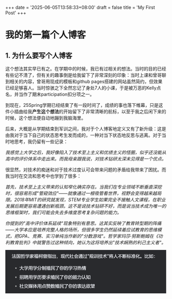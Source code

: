 +++
date = '2025-06-05T13:58:33+08:00'
draft = false
title = 'My First Post'
+++
# 我的第一篇个人博客
## 1. 为什么要写个人博客
这个想法其实早已有之。在学期中的时候，我已有过相关的想法。当时的目的已经有些记不清了，但有关的趣事倒是给我留下了非常深刻的印象：当时上课和曾哥聊到相关的内容，曾哥用现成的模板和github pages搭建的网站虽然简约，但效果已经足够喜人。当时惊骇之下全然忘记了身处7人的小课，于是被万恶的Kelly点名，并当作了期末participation扣分项之一。

到现在，25Spring学期已经结束了有一段时间了，成绩的事也落下帷幕，只是这件小插曲给我**产生这个想法**的开始留下了非常清晰的航标，以至于我之后闲下来的时候，这个想法便自动地蹦到我脑海里。

后来，大概是从学期结束到军训之间，我对于个人博客地定义又有了新升级：这是由我对于当下自己的状态思考生发而成的，一种对当下状态地反思与逃离。对于当时地思考，我仍留有一些记录：

*我感觉上大学之后，我好像陷入了技术至上主义和优绩主义的怪圈，似乎还没能从高中的评价体系中走出来。而我母亲跟我说，对技术钻研太深未见得是一个优点。*

很显然，对技术的痴迷和对于技术过度认可会带来问题的矛盾给我带来了困扰。而我当时在交流和思考中也学到了很多：

*首先，技术至上主义带来的认知窄化确实存在。当我们在专业领域不断垂直深挖时，很容易形成"管窥效应"——就像通过一根吸管看世界，视野会变得越来越局限。2018年MIT的研究就发现，STEM专业学生如果完全不接触人文课程，在职业发展后期更容易遭遇创新瓶颈。这不是说技术钻研不好，而是说当技术成为唯一的思维框架时，我们可能会失去多维度思考复杂问题的能力。*

*你提到的"高中评价体系延续"现象特别有意思。这其实反映了教育转型期的阵痛——大学本应是培养完整人格的场所，但很多学生仍然延续着应试教育的思维模式，把GPA、竞赛、实习单纯当作新的"分数游戏"。哲学家玛莎·努斯鲍姆在《功利教育批判》中就警告过这种倾向，她认为这将培养出"技术娴熟的利己主义者"。*

![alt text](image.png)


